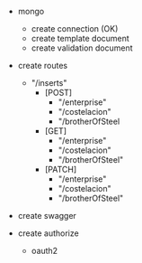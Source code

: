 * mongo
  * create connection (OK)
  * create template document
  * create validation document 

* create routes
  * "/inserts"
    * [POST] 
      * "/enterprise"
      * "/costelacion"
      * "/brotherOfSteel
    * [GET] 
      * "/enterprise"
      * "/costelacion"
      * "/brotherOfSteel"
    * [PATCH] 
      * "/enterprise"
      * "/costelacion"
      * "/brotherOfSteel"

* create swagger

* create authorize
  * oauth2